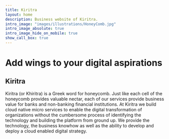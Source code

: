 ```yaml
---
title: Kiritra
layout: home
description: Business website of Kiritra.
intro_image: "images/illustrations/HoneyComb.jpg"
intro_image_absolute: true
intro_image_hide_on_mobile: true
show_call_box: true
---
```


# Add wings to your digital aspirations

## Kiritra
Kiritra (or Khiritra) is a Greek word for honeycomb. Just like each cell of the honeycomb provides valuable nectar, each of our services provide business value for banks and non-banking financial institutions. At Kiritra we build cloud native micro services to enable the digital transformation of organizations without the cumbersome process of identifying the technology and building the platform from ground up. We provide the technology, the business knowhow as well as the ability to develop and deploy a cloud enabled digital strategy.
